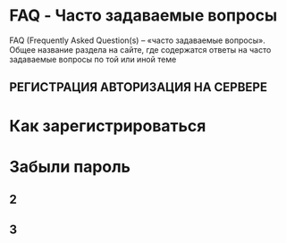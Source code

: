 # FAQ - Часто задаваемые вопросы

FAQ (Frequently Asked Question(s) – «часто задаваемые вопросы». Общее название раздела на сайте, где содержатся ответы на часто задаваемые вопросы по той или иной теме

## РЕГИСТРАЦИЯ АВТОРИЗАЦИЯ НА СЕРВЕРЕ

# Как зарегистрироваться

# Забыли пароль

## 2

## 3

